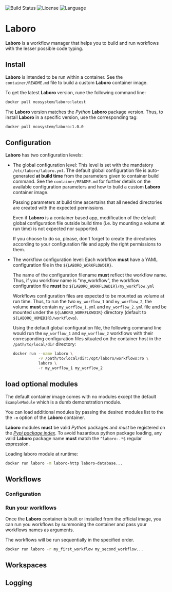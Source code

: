![Build Status](https://drone.mcos.nc/api/badges/laboro/laboro/status.svg) ![License](https://img.shields.io/static/v1?label=license&color=orange&message=MIT) ![Language](https://img.shields.io/static/v1?label=language&color=informational&message=Python)

# Laboro

**Laboro** is a workflow manager that helps you to build and run workflows with the lesser possible code typing.

## Install

**Laboro** is intended to be run within a container. See the `container/README.md` file to build a custom **Laboro** container image.

To get the latest **Laboro** version, rune the following command line:

```bash
docker pull mcosystem/laboro:latest
```


The **Laboro** version matches the *Python* **Laboro** package version.
Thus, to install **Laboro** in a specific version, use the corresponding tag:

```bash
docker pull mcosystem/laboro:1.0.0
```


## Configuration

**Laboro** has two configuration levels:

- The global configuration level: This level is set with the mandatory `/etc/laboro/laboro.yml`.
  The default global configuration file is auto-generated **at build time** from the parameters given to container build command. See the `container/README.md` for further details on the available configuration parameters and how to build a custom **Laboro** container image.

  Passing parameters at build time ascertains that all needed directories are created with the expected permissions.

  Even if **Laboro** is a container based app, modification of the default global configuration  file outside build time (i.e. by mounting a volume at run time) is not expected nor supported.

  If you choose to do so, please, don't forget to create the directories according to your configuration file and apply the right permissions to them.

- The workflow configuration level: Each workflow **must** have a YAML configuration file in the `${LABORO_WORKFLOWDIR}`.

  The name of the configuration filename **must** reflect the workflow name.
  Thus, if you workflow name is "my_workflow", the workflow configuration file **must** be `${LABORO_WORKFLOWDIR}/my_workflow.yml`

  Workflows configuration files are expected to be mounted as volume at run time. Thus, to run the two `my_worflow_1` and `my_worflow_2`, the volume **must** contain `my_worflow_1.yml` and `my_worflow_2.yml` file and be mounted under the `${LABORO_WORKFLOWDIR}` directory (default to `${LABORO_HOMEDIR}/workflows`).

  Using the default global configuration file, the following command line would run the `my_worflow_1` and `my_worflow_2` workflows with their corresponding configuration files situated on the container host in the `/path/to/local/dir` directory:

  ```bash
  docker run --name laboro \
             -v /path/to/local/dir:/opt/laboro/workflows:ro \
             laboro \
             -r my_worflow_1 my_worflow_2
  ```

## load optional modules

The default container image comes with no modules except the default `ExampleModule` which is a dumb demonstration module.

You can load additional modules by passing the desired modules list to the the `-m` option of the **Laboro** container.

**Laboro** modules **must** be valid *Python* packages and *must* be registered on the [*Pypi package index*](https://pypi.org/). To avoid hazardous python package loading, any valid **Laboro** package name **must** match the `^laboro-.*$` regular expression.

Loading laboro module at runtime:
```bash
docker run laboro -m laboro-http laboro-database...
```

## Workflows

### Configuration

### Run your workflows

Once the **Laboro** container is built or installed from the official image, you can run you workflows by summoning the container and pass your workflows names as arguments.

The workflows will be run sequentially in the specified order.

```bash
docker run laboro -r my_first_workflow my_second_workflow...
```

## Workspaces


## Logging

